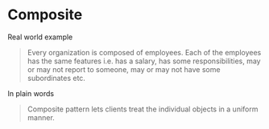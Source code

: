 # Composite

Real world example

> Every organization is composed of employees. Each of the employees has the same features i.e. has a salary, has some responsibilities, may or may not report to someone, may or may not have some subordinates etc.

In plain words

> Composite pattern lets clients treat the individual objects in a uniform manner.